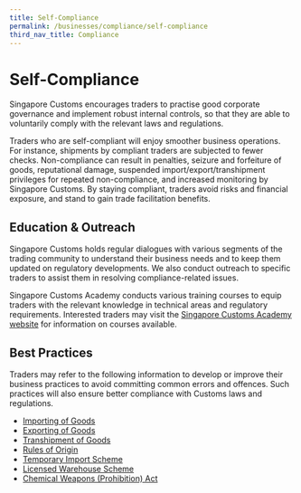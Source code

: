 ```yaml
---
title: Self-Compliance 
permalink: /businesses/compliance/self-compliance
third_nav_title: Compliance
---
```


# Self-Compliance

Singapore Customs encourages traders to practise good corporate governance and implement robust internal controls, so that they are able to voluntarily comply with the relevant laws and regulations.

Traders who are self-compliant will enjoy smoother business operations. For instance, shipments by compliant traders are subjected to fewer checks. Non-compliance can result in penalties, seizure and forfeiture of goods, reputational damage, suspended import/export/transhipment privileges for repeated non-compliance, and increased monitoring by Singapore Customs. By staying compliant, traders avoid risks and financial exposure, and stand to gain trade facilitation benefits.

## Education & Outreach

Singapore Customs holds regular dialogues with various segments of the trading community to understand their business needs and to keep them updated on regulatory developments. We also conduct outreach to specific traders to assist them in resolving compliance-related issues.

Singapore Customs Academy conducts various training courses to equip traders with the relevant knowledge in technical areas and regulatory requirements. Interested traders may visit the  [Singapore Customs Academy website](/businesses/business-resources/courses-and-events)  for information on courses available.

## Best Practices

Traders may refer to the following information to develop or improve their business practices to avoid committing common errors and offences. Such practices will also ensure better compliance with Customs laws and regulations.

-   [Importing of Goods](/businesses/importing-goods/import-procedures/)
-   [Exporting of Goods](/businesses/exporting-goods/export-procedures)
-   [Transhipment of Goods](/businesses/transhipping-goods/transhipment-procedures)
-   [Rules of Origin](/businesses/certificates-of-origin/overview)
-   [Temporary Import Scheme](/businesses/importing-goods/temporary-import-scheme)
-   [Licensed Warehouse Scheme](/businesses/customs-schemes-licences-framework/licensed-warehouse-scheme)
-   [Chemical Weapons (Prohibition) Act](/businesses/chemical-weapons-convention/offences)
